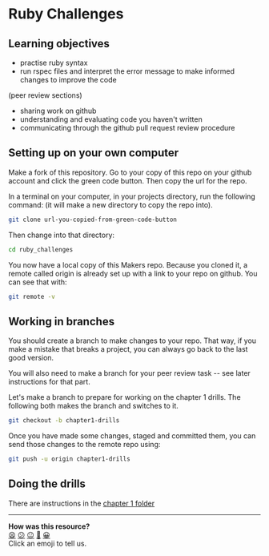 # Ruby Challenges

## Learning objectives
- practise ruby syntax
- run rspec files and interpret the error message to make informed changes to improve the code

(peer review sections) 
- sharing work on github
- understanding and evaluating code you haven't written
- communicating through the github pull request review procedure

## Setting up on your own computer

Make a fork of this repository. Go to your copy of this repo on your github account and click the green code button. Then copy the url for the repo.  

In a terminal on your computer, in your projects directory, run the following command: (it will make a new directory to copy the repo into).

```bash
git clone url-you-copied-from-green-code-button
```

Then change into that directory:


```bash
cd ruby_challenges
```

You now have a local copy of this Makers repo. Because you cloned it, a remote called origin is already set up with a link to your repo on github. You can see that with:

```bash
git remote -v
```

## Working in branches

You should create a branch to make changes to your repo. That way, if you make a mistake that breaks a project, you can always go back to the last good version.

You will also need to make a branch for your peer review task -- see later instructions for that part.

Let's make a branch to prepare for working on the chapter 1 drills. The following both makes the branch and switches to it.

```bash
git checkout -b chapter1-drills
```

Once you have made some changes, staged and committed them, you can send those changes to the remote repo using:

```bash
git push -u origin chapter1-drills
```

## Doing the drills

There are instructions in the [chapter 1 folder](./ruby_chapter_1_challenges/README.md)



<!-- BEGIN GENERATED SECTION DO NOT EDIT -->

---

**How was this resource?**  
[😫](https://airtable.com/shrUJ3t7KLMqVRFKR?prefill_Repository=makersacademy%2Fruby_challenges&prefill_File=README.md&prefill_Sentiment=😫) [😕](https://airtable.com/shrUJ3t7KLMqVRFKR?prefill_Repository=makersacademy%2Fruby_challenges&prefill_File=README.md&prefill_Sentiment=😕) [😐](https://airtable.com/shrUJ3t7KLMqVRFKR?prefill_Repository=makersacademy%2Fruby_challenges&prefill_File=README.md&prefill_Sentiment=😐) [🙂](https://airtable.com/shrUJ3t7KLMqVRFKR?prefill_Repository=makersacademy%2Fruby_challenges&prefill_File=README.md&prefill_Sentiment=🙂) [😀](https://airtable.com/shrUJ3t7KLMqVRFKR?prefill_Repository=makersacademy%2Fruby_challenges&prefill_File=README.md&prefill_Sentiment=😀)  
Click an emoji to tell us.

<!-- END GENERATED SECTION DO NOT EDIT -->

